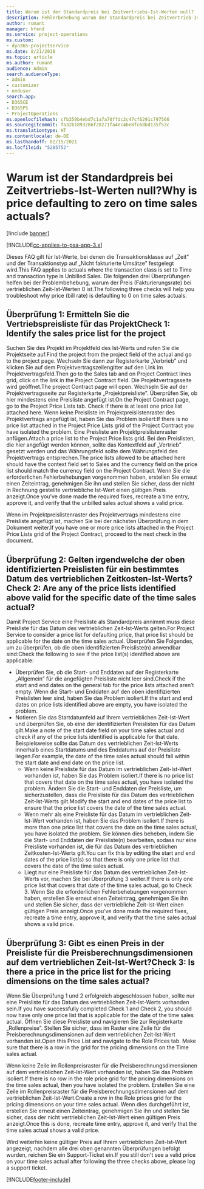 ```yaml
---
title: Warum ist der Standardpreis bei Zeitvertriebs-Ist-Werten null?
description: Fehlerbehebung warum der Standardpreis bei Zeitvertrieb-Ist-Werten null ist.
author: rumant
manager: kfend
ms.service: project-operations
ms.custom:
- dyn365-projectservice
ms.date: 8/21/2018
ms.topic: article
ms.author: rumant
audience: Admin
search.audienceType:
- admin
- customizer
- enduser
search.app:
- D365CE
- D365PS
- ProjectOperations
ms.openlocfilehash: cfb359b4ebd7c1a7a70ffdc2c47cf6291c797566
ms.sourcegitcommit: fa32b1893286f20271fa4ec4be8fc68bd135f53c
ms.translationtype: HT
ms.contentlocale: de-DE
ms.lasthandoff: 02/15/2021
ms.locfileid: "5285752"
---
```

# <a name="why-is-price-defaulting-to-zero-on-time-sales-actuals"></a><span data-ttu-id="988f4-103">Warum ist der Standardpreis bei Zeitvertriebs-Ist-Werten null?</span><span class="sxs-lookup"><span data-stu-id="988f4-103">Why is price defaulting to zero on time sales actuals?</span></span>

[!include [banner](../includes/psa-now-project-operations.md)]

[!INCLUDE[cc-applies-to-psa-app-3.x](../includes/cc-applies-to-psa-app-3x.md)]

<span data-ttu-id="988f4-104">Dieses FAQ gilt für Ist-Werte, bei denen die Transaktionsklasse auf „Zeit” und der Transaktionstyp auf „Nicht fakturierte Umsätze” festgelegt wird.</span><span class="sxs-lookup"><span data-stu-id="988f4-104">This FAQ applies to actuals where the transaction class is set to Time and transaction type is Unbilled Sales.</span></span> <span data-ttu-id="988f4-105">Die folgenden drei Überprüfungen helfen bei der Problembehebung, warum der Preis (Fakturierungsrate) bei vertrieblichen Zeit-Ist-Werten 0 ist.</span><span class="sxs-lookup"><span data-stu-id="988f4-105">The following three checks will help you troubleshoot why price (bill rate) is defaulting to 0 on time sales actuals.</span></span>

## <a name="check-1-identify-the-sales-price-list-for-the-project"></a><span data-ttu-id="988f4-106">Überprüfung 1: Ermitteln Sie die Vertriebspreisliste für das Projekt</span><span class="sxs-lookup"><span data-stu-id="988f4-106">Check 1: Identify the sales price list for the project</span></span>

<span data-ttu-id="988f4-107">Suchen Sie des Projekt im Projektfeld des Ist-Werts und rufen Sie die Projektseite auf.</span><span class="sxs-lookup"><span data-stu-id="988f4-107">Find the project from the project field of the actual and go to the project page.</span></span> <span data-ttu-id="988f4-108">Wechseln Sie dann zur Registerkarte „Verbrieb” und klicken Sie auf dem Projektvertragszeilengitter auf den Link im Projektvertragsfeld.</span><span class="sxs-lookup"><span data-stu-id="988f4-108">Then go to the Sales tab and on Project Contract lines grid, click on the link in the Project Contract field.</span></span> <span data-ttu-id="988f4-109">Die Projektvertragsseite wird geöffnet.</span><span class="sxs-lookup"><span data-stu-id="988f4-109">The project Contract page will open.</span></span> <span data-ttu-id="988f4-110">Wechseln Sie auf der Projektvertragsseite zur Registerkarte „Projektpreisliste”. Überprüfen Sie, ob hier mindestens eine Preisliste angefügt ist.</span><span class="sxs-lookup"><span data-stu-id="988f4-110">On the Project Contract page, go to the Project Price Lists tab. Check if there is at least one price list attached here.</span></span> <span data-ttu-id="988f4-111">Wenn keine Preisliste im Projektpreislistenraster des Projektvertrags angefügt ist, haben Sie das Problem isoliert:</span><span class="sxs-lookup"><span data-stu-id="988f4-111">If there is no price list attached in the Project Price Lists grid of the Project Contract you have isolated the problem.</span></span> <span data-ttu-id="988f4-112">Eine Preisliste am Projektpreislistenraster anfügen.</span><span class="sxs-lookup"><span data-stu-id="988f4-112">Attach a price list to the Project Price lists grid.</span></span> <span data-ttu-id="988f4-113">Bei den Preislisten, die hier angefügt werden können, sollte das Kontextfeld auf „Vertrieb” gesetzt werden und das Währungsfeld sollte dem Währungsfeld des Projektvertrags entsprechen.</span><span class="sxs-lookup"><span data-stu-id="988f4-113">The price lists allowed to be attached here should have the context field set to Sales and the currency field on the price list should match the currency field on the Project Contract.</span></span> <span data-ttu-id="988f4-114">Wenn Sie die erforderlichen Fehlerbehebungen vorgenommen haben, erstellen Sie erneut einen Zeiteintrag, genehmigen Sie ihn und stellen Sie sicher, dass der nicht in Rechnung gestellte vertriebliche Ist-Wert einen gültigen Preis anzeigt.</span><span class="sxs-lookup"><span data-stu-id="988f4-114">Once you’ve done made the required fixes, recreate a time entry, approve it, and verify that the unbilled sales actual shows a valid price.</span></span> 

<span data-ttu-id="988f4-115">Wenn im Projektpreislistenraster des Projektvertrags mindestens eine Preisliste angefügt ist, machen Sie bei der nächsten Überprüfung in dem Dokument weiter.</span><span class="sxs-lookup"><span data-stu-id="988f4-115">If you have one or more price lists attached in the Project Price Lists grid of the Project Contract, proceed to the next check in the document.</span></span>

## <a name="check-2-are-any-of-the-price-lists-identified-above-valid-for-the-specific-date-of-the-time-sales-actual"></a><span data-ttu-id="988f4-116">Überprüfung 2: Gelten irgendwelche der oben identifizierten Preislisten für ein bestimmtes Datum des vertrieblichen Zeitkosten-Ist-Werts?</span><span class="sxs-lookup"><span data-stu-id="988f4-116">Check 2: Are any of the price lists identified above valid for the specific date of the time sales actual?</span></span>

<span data-ttu-id="988f4-117">Damit Project Service eine Preisliste als Standardpreis annimmt muss diese Preisliste für das Datum des vertrieblichen Zeit-Ist-Werts gelten.</span><span class="sxs-lookup"><span data-stu-id="988f4-117">For Project Service to consider a price list for defaulting price, that price list should be applicable for the date on the time sales actual.</span></span> <span data-ttu-id="988f4-118">Überprüfen Sie Folgendes, um zu überprüfen, ob die oben identifizierten Preisliste(n) anwendbar sind:</span><span class="sxs-lookup"><span data-stu-id="988f4-118">Check the following to see if the price list(s) identified above are applicable:</span></span>
- <span data-ttu-id="988f4-119">Überprüfen Sie, ob die Start- und Enddaten auf der Registerkarte „Allgemein” für die angefügten Preisliste nicht leer sind.</span><span class="sxs-lookup"><span data-stu-id="988f4-119">Check if the start and end dates on the general tab for the price lists attached aren’t empty.</span></span> <span data-ttu-id="988f4-120">Wenn die Start- und Enddaten auf den oben identifizierten Preislisten leer sind, haben Sie das Problem isoliert.</span><span class="sxs-lookup"><span data-stu-id="988f4-120">If the start and end dates on price lists identified above are empty, you have isolated the problem.</span></span> 
- <span data-ttu-id="988f4-121">Notieren Sie das Startdatumfeld auf Ihrem vertrieblichen Zeit-Ist-Wert und überprüfen Sie, ob eine der identifizierten Preislisten für das Datum gilt.</span><span class="sxs-lookup"><span data-stu-id="988f4-121">Make a note of the start date field on your time sales actual and check if any of the price lists identified is applicable for that date.</span></span> <span data-ttu-id="988f4-122">Beispielsweise sollte das Datum des vertrieblichen Zeit-Ist-Werts innerhalb eines Startdatums und des Enddatums auf der Preisliste liegen.</span><span class="sxs-lookup"><span data-stu-id="988f4-122">For example, the date of the time sales actual should fall within the start date and end date on the price list.</span></span> 
    - <span data-ttu-id="988f4-123">Wenn keine Preisliste für das Datum im vertrieblichen Zeit-Ist-Wert vorhanden ist, haben Sie das Problem isoliert.</span><span class="sxs-lookup"><span data-stu-id="988f4-123">If there is no price list that covers that date on the time sales actual, you have isolated the problem.</span></span> <span data-ttu-id="988f4-124">Ändern Sie die Start- und Enddaten der Preisliste, um sicherzustellen, dass die Preisliste für das Datum des vertrieblichen Zeit-Ist-Werts gilt.</span><span class="sxs-lookup"><span data-stu-id="988f4-124">Modify the start and end dates of the price list to ensure that the price list covers the date of the time sales actual.</span></span> 
    - <span data-ttu-id="988f4-125">Wenn mehr als eine Preisliste für das Datum im vertrieblichen Zeit-Ist-Wert vorhanden ist, haben Sie das Problem isoliert.</span><span class="sxs-lookup"><span data-stu-id="988f4-125">If there is more than one price list that covers the date on the time sales actual, you have isolated the problem.</span></span> <span data-ttu-id="988f4-126">Sie können dies beheben, indem Sie die Start- und Enddaten der Preisliste(n) bearbeiten, sodass nur eine Preisliste vorhanden ist, die für das Datum des vertrieblichen Zeitkosten-Ist-Werts gilt.</span><span class="sxs-lookup"><span data-stu-id="988f4-126">You can fix this by editing the start and end dates of the price list(s) so that there is only one price list that covers the date of the time sales actual.</span></span> 
    - <span data-ttu-id="988f4-127">Liegt nur eine Preisliste für das Datum des vertrieblichen Zeit-Ist-Werts vor, machen Sie bei Überprüfung 3 weiter.</span><span class="sxs-lookup"><span data-stu-id="988f4-127">If there is only one price list that covers that date of the time sales actual, go to Check 3.</span></span>
<span data-ttu-id="988f4-128">Wenn Sie die erforderlichen Fehlerbehebungen vorgenommen haben, erstellen Sie erneut einen Zeiteintrag, genehmigen Sie ihn und stellen Sie sicher, dass der vertriebliche Zeit-Ist-Wert einen gültigen Preis anzeigt.</span><span class="sxs-lookup"><span data-stu-id="988f4-128">Once you’ve done made the required fixes, recreate a time entry, approve it, and verify that the time sales actual shows a valid price.</span></span>

## <a name="check-3-is-there-a-price-in-the-price-list-for-the-pricing-dimensions-on-the-time-sales-actual"></a><span data-ttu-id="988f4-129">Überprüfung 3: Gibt es einen Preis in der Preisliste für die Preisberechnungsdimensionen auf dem vertrieblichen Zeit-Ist-Wert?</span><span class="sxs-lookup"><span data-stu-id="988f4-129">Check 3: Is there a price in the price list for the pricing dimensions on the time sales actual?</span></span>

<span data-ttu-id="988f4-130">Wenn Sie Überprüfung 1 und 2 erfolgreich abgeschlossen haben, sollte nur eine Preisliste für das Datum des vertrieblichen Zeit-Ist-Werts vorhanden sein.</span><span class="sxs-lookup"><span data-stu-id="988f4-130">If you have successfully completed Check 1 and Check 2, you should now have only one price list that is applicable for the date of the time sales actual.</span></span> <span data-ttu-id="988f4-131">Öffnen Sie diese Preisliste und navigieren Sie zur Registerkarte „Rollenpreise”. Stellen Sie sicher, dass im Raster eine Zeile für die Preisberechnungsdimensionen auf dem vertrieblichen Zeit-Ist-Wert vorhanden ist.</span><span class="sxs-lookup"><span data-stu-id="988f4-131">Open this Price List and navigate to the Role Prices tab. Make sure that there is a row in the grid for the pricing dimensions on the Time sales actual.</span></span>

<span data-ttu-id="988f4-132">Wenn keine Zeile im Rollenpreisraster für die Preisberechnungsdimensionen auf dem vertrieblichen Zeit-Ist-Wert vorhanden ist, haben Sie das Problem isoliert.</span><span class="sxs-lookup"><span data-stu-id="988f4-132">If there is no row in the role price grid for the pricing dimensions on the time sales actual, then you have isolated the problem.</span></span> <span data-ttu-id="988f4-133">Erstellen Sie eine Zeile im Rollenpreisraster für die Preisberechnungsdimensionen auf dem vertrieblichen Zeit-Ist-Wert.</span><span class="sxs-lookup"><span data-stu-id="988f4-133">Create a row in the Role prices grid for the pricing dimensions on your time sales actual.</span></span> <span data-ttu-id="988f4-134">Wenn dies durchgeführt ist, erstellen Sie erneut einen Zeiteintrag, genehmigen Sie ihn und stellen Sie sicher, dass der nicht vertrieblichen Zeit-Ist-Wert einen gültigen Preis anzeigt.</span><span class="sxs-lookup"><span data-stu-id="988f4-134">Once this is done, recreate time entry, approve it, and verify that the time sales actual shows a valid price.</span></span>

<span data-ttu-id="988f4-135">Wird weiterhin keine gültiger Preis auf Ihrem vertrieblichen Zeit-Ist-Wert angezeigt, nachdem alle drei oben genannten Überprüfungen befolgt wurden, reichen Sie ein Support-Ticket ein.</span><span class="sxs-lookup"><span data-stu-id="988f4-135">If you still don't see a valid price on your time sales actual after following the three checks above, please log a support ticket.</span></span> 



[!INCLUDE[footer-include](../includes/footer-banner.md)]